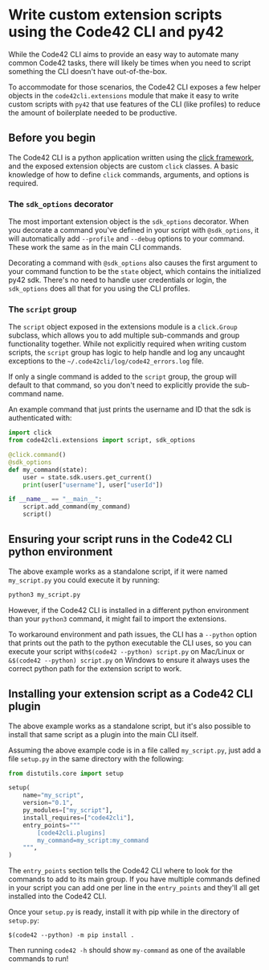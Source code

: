 # Write custom extension scripts using the Code42 CLI and py42

While the Code42 CLI aims to provide an easy way to automate many common Code42 tasks, there will likely be times when
you need to script something the CLI doesn't have out-of-the-box.

To accommodate for those scenarios, the Code42 CLI exposes a few helper objects in the `code42cli.extensions` module
that make it easy to write custom scripts with `py42` that use features of the CLI (like profiles) to reduce the amount
of boilerplate needed to be productive.

## Before you begin

The Code42 CLI is a python application written using the [click framework](https://click.palletsprojects.com/en/7.x/),
and the exposed extension objects are custom `click` classes. A basic knowledge of how to define `click` commands,
arguments, and options is required.

### The `sdk_options` decorator

The most important extension object is the `sdk_options` decorator. When you decorate a command you've defined in your
script with `@sdk_options`, it will automatically add `--profile` and `--debug` options to your command. These work the
same as in the main CLI commands.

Decorating a command with `@sdk_options` also causes the first argument to your command function to be the `state`
object, which contains the initialized py42 sdk. There's no need to handle user credentials or login, the `sdk_options`
does all that for you using the CLI profiles.

### The `script` group

The `script` object exposed in the extensions module is a `click.Group` subclass, which allows you to add multiple
sub-commands and group functionality together. While not explicitly required when writing custom scripts, the `script`
group has logic to help handle and log any uncaught exceptions to the `~/.code42cli/log/code42_errors.log` file.

If only a single command is added to the `script` group, the group will default to that command, so you don't need to
explicitly provide the sub-command name.

An example command that just prints the username and ID that the sdk is authenticated with:

```python
import click
from code42cli.extensions import script, sdk_options

@click.command()
@sdk_options
def my_command(state):
    user = state.sdk.users.get_current()
    print(user["username"], user["userId"])

if __name__ == "__main__":
    script.add_command(my_command)
    script()
```

## Ensuring your script runs in the Code42 CLI python environment

The above example works as a standalone script, if it were named `my_script.py` you could execute it by running:

```bash
python3 my_script.py
```

However, if the Code42 CLI is installed in a different python environment than your `python3` command, it might fail to
import the extensions.

To workaround environment and path issues, the CLI has a `--python` option that prints out the path to the python
executable the CLI uses, so you can execute your script with`$(code42 --python) script.py` on Mac/Linux or
`&$(code42 --python) script.py` on Windows to ensure it always uses the correct python path for the extension script to
work.

## Installing your extension script as a Code42 CLI plugin

The above example works as a standalone script, but it's also possible to install that same script as a plugin into the
main CLI itself.

Assuming the above example code is in a file called `my_script.py`, just add a file `setup.py` in the same directory
with the following:

```python
from distutils.core import setup

setup(
    name="my_script",
    version="0.1",
    py_modules=["my_script"],
    install_requires=["code42cli"],
    entry_points="""
        [code42cli.plugins]
        my_command=my_script:my_command
    """,
)
```

The `entry_points` section tells the Code42 CLI where to look for the commands to add to its main group. If you have
multiple commands defined in your script you can add one per line in the `entry_points` and they'll all get installed
into the Code42 CLI.

Once your `setup.py` is ready, install it with pip while in the directory of `setup.py`:

```
$(code42 --python) -m pip install .
```

Then running `code42 -h` should show `my-command` as one of the available commands to run!
